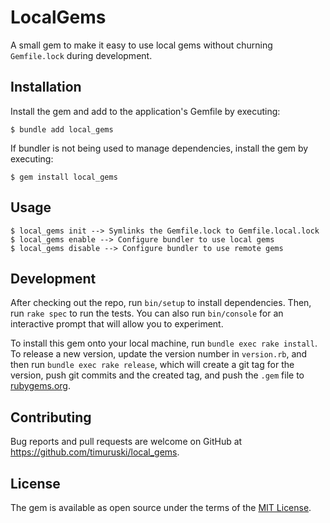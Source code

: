 # LocalGems

A small gem to make it easy to use local gems without churning `Gemfile.lock` during
development.


## Installation

Install the gem and add to the application's Gemfile by executing:

    $ bundle add local_gems

If bundler is not being used to manage dependencies, install the gem by executing:

    $ gem install local_gems

## Usage

```
$ local_gems init --> Symlinks the Gemfile.lock to Gemfile.local.lock
$ local_gems enable --> Configure bundler to use local gems
$ local_gems disable --> Configure bundler to use remote gems
```

## Development

After checking out the repo, run `bin/setup` to install dependencies. Then, run `rake spec` to
run the tests. You can also run `bin/console` for an interactive prompt that will allow you to
experiment.

To install this gem onto your local machine, run `bundle exec rake install`. To release a new
version, update the version number in `version.rb`, and then run `bundle exec rake release`,
which will create a git tag for the version, push git commits and the created tag, and push the
`.gem` file to [rubygems.org](https://rubygems.org).

## Contributing

Bug reports and pull requests are welcome on GitHub at https://github.com/timuruski/local_gems.

## License

The gem is available as open source under the terms of the [MIT License](https://opensource.org/licenses/MIT).
